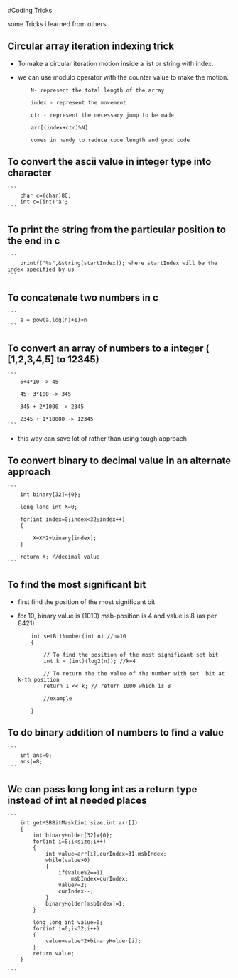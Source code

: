 
#Coding Tricks 

some Tricks i learned from others   

## Circular array iteration indexing trick

+ To make a circular iteration motion inside a list or string with index.  

+ we can use modulo operator with the counter value to make the motion.  

	```
		N- represent the total length of the array 

		index - represent the movement 

		ctr - represent the necessary jump to be made 

		arr[(index+ctr)%N]

		comes in handy to reduce code length and good code
    ```
## To convert the ascii value in integer type into character 
	
	```
		char c=(char)86;
		int c=(int)'a';
	```
## To print the string from the particular position to the end in c

	```
		printf("%s",&string[startIndex]); where startIndex will be the index specified by us
	```

## To concatenate two numbers in c

	```
		a = pow(a,log(n)+1)+n 
	```

## To convert an array of numbers to a integer ( [1,2,3,4,5] to 12345)
	
	```
		5+4*10 -> 45

		45+ 3*100 -> 345

		345 + 2*1000 -> 2345

		2345 + 1*10000 -> 12345
	```
	
+ this way can save lot of rather than using tough approach   

## To convert binary to decimal value in an alternate approach

	```
		int binary[32]={0};

		long long int X=0;

		for(int index=0;index<32;index++)
		{
			
			X=X*2+binary[index];
		}

		return X; //decimal value
	```
## To find the most significant bit 

+ first find the position of the most significant bit   
+ for 10, binary value is (1010) msb-position is 4 and value is 8 (as per 8421)  

	```
		int setBitNumber(int n) //n=10
		{
		 
			// To find the position of the most significant set bit
			int k = (int)(log2(n)); //k=4
		 
			// To return the the value of the number with set  bit at k-th position
			return 1 << k; // return 1000 which is 8 
			
			//example 
			
		}	
    ```
## To do binary addition of numbers to find a value 

	```
		int ans=0;
		ans|=8;
	```	
## We can pass long long int as a return type instead of int at needed places

	```
		int getMSBBitMask(int size,int arr[])
		{
			int binaryHolder[32]={0};
			for(int i=0;i<size;i++)
			{
				int value=arr[i],curIndex=31,msbIndex;
				while(value>0)
				{
					if(value%2==1)
						msbIndex=curIndex;
					value/=2;
					curIndex--;
				}
				binaryHolder[msbIndex]=1;
			}

			long long int value=0;
			for(int i=0;i<32;i++)
			{
				value=value*2+binaryHolder[i];
			}
			return value;
		}

	```
